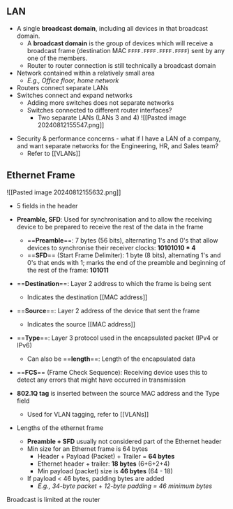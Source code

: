 ## LAN
* A single **broadcast domain**, including all devices in that broadcast domain.
	* A **broadcast domain** is the group of devices which will receive a broadcast frame (destination MAC `FFFF.FFFF.FFFF.FFFF`) sent by any one of the members.
	* Router to router connection is still technically a broadcast domain
* Network contained within a relatively small area
	* *E.g., Office floor, home network*
* Routers connect separate LANs
* Switches connect and expand networks
	* Adding more switches does not separate networks
	* Switches connected to different router interfaces?
		* Two separate LANs (LANs 3 and 4)
		![[Pasted image 20240812155547.png]]
- Security & performance concerns - what if I have a LAN of a company, and want separate networks for the Engineering, HR, and Sales team?
	- Refer to [[VLANs]]
## Ethernet Frame
![[Pasted image 20240812155632.png]]
* 5 fields in the header
* **Preamble, SFD**: Used for synchronisation and to allow the receiving device to be prepared to receive the rest of the data in the frame
	* ==**Preamble**==: 7 bytes (56 bits), alternating 1's and 0's that allow devices to synchronise their receiver clocks: **10101010 * 4**
	* ==**SFD**== (Start Frame Delimiter): 1 byte (8 bits), alternating 1's and 0's that ends with 1; marks the end of the preamble and beginning of the rest of the frame: **101011**
* ==**Destination**==: Layer 2 address to which the frame is being sent
	* Indicates the destination [[MAC address]]
* ==**Source**==: Layer 2 address of the device that sent the frame
	* Indicates the source [[MAC address]]
* ==**Type**==: Layer 3 protocol used in the encapsulated packet (IPv4 or IPv6)
	* Can also be ==**length**==: Length of the encapsulated data
* ==**FCS**==  (Frame Check Sequence): Receiving device uses this to detect any errors that might have occurred in transmission
* **802.1Q tag** is inserted between the source MAC address and the Type field
	* Used for VLAN tagging, refer to [[VLANs]]

* Lengths of the ethernet frame
	* **Preamble + SFD** usually not considered part of the Ethernet header
	* Min size for an Ethernet frame is 64 bytes
		* Header + Payload (Packet) + Trailer = **64 bytes**
		* Ethernet header + trailer: **18 bytes** (6+6+2+4)
		* Min payload (packet) size is **46 bytes** (64 - 18)
	* If payload < 46 bytes, padding bytes are added
		* *E.g., 34-byte packet + 12-byte padding = 46 minimum bytes*

Broadcast is limited at the router